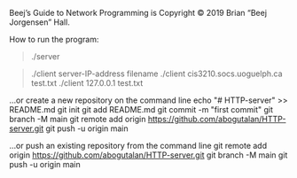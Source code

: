 Beej’s Guide to Network Programming is Copyright © 2019 Brian “Beej Jorgensen” Hall.


How to run the program:

> ./server

> ./client server-IP-address filename
> ./client cis3210.socs.uoguelph.ca test.txt
> ./client 127.0.0.1 test.txt

…or create a new repository on the command line
 echo "# HTTP-server" >> README.md
git init
git add README.md
git commit -m "first commit"
git branch -M main
git remote add origin https://github.com/abogutalan/HTTP-server.git
git push -u origin main


…or push an existing repository from the command line
 git remote add origin https://github.com/abogutalan/HTTP-server.git
git branch -M main
git push -u origin main